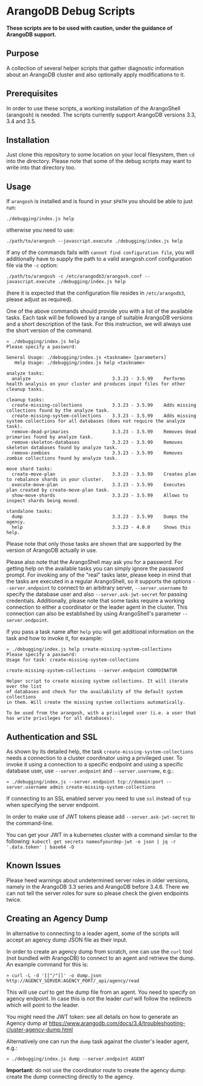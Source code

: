 # ArangoDB Debug Scripts

**These scripts are to be used with caution, under the guidance of ArangoDB support.**

## Purpose

A collection of several helper scripts that gather diagnostic information about an
ArangoDB cluster and also optionally apply modifications to it.

## Prerequisites

In order to use these scripts, a working installation of the ArangoShell (arangosh)
is needed. The scripts currently support ArangoDB versions 3.3, 3.4 and 3.5.

## Installation

Just clone this repository to some location on your local filesystem, then `cd`
into the directory. Please note that some of the debug scripts may want to write into
that directory too.

## Usage

If `arangosh` is installed and is found in your `$PATH` you should be able to just run:
```
./debugging/index.js help
```
otherwise you need to use:
```
./path/to/arangosh --javascript.execute ./debugging/index.js help
```

If any of the commands fails with `cannot find configuration file`, you will additionally
have to supply the path to a valid arangosh.conf configuration file via the `-c` option:

```
./path/to/arangosh -c /etc/arangodb3/arangosh.conf --javascript.execute ./debugging/index.js help
```
(here it is expected that the configuration file resides in `/etc/arangodb3`, please adjust
as required).

One of the above commands should provide you with a list of the available tasks. Each task
will be followed by a range of suitable ArangoDB versions and a short description of the
task. For this instruction, we will always use the short version of the command.

```
» ./debugging/index.js help
Please specify a password: 

General Usage: ./debugging/index.js <taskname> [parameters]
   Help Usage: ./debugging/index.js help <taskname>

analyze tasks:
  analyze                              3.3.23 - 3.5.99    Performs health analysis on your cluster and produces input files for other cleanup tasks.

cleanup tasks:
  create-missing-collections           3.3.23 - 3.5.99    Adds missing collections found by the analyze task.
  create-missing-system-collections    3.3.23 - 3.5.99    Adds missing system collections for all databases (does not require the analyze task).
  remove-dead-primaries                3.3.23 - 3.5.99    Removes dead primaries found by analyze task.
  remove-skeleton-databases            3.3.23 - 3.5.99    Removes skeleton databases found by analyze task.
  remove-zombies                       3.3.23 - 3.5.99    Removes zombie collections found by analyze task.

move shard tasks:
  create-move-plan                     3.3.23 - 3.5.99    Creates plan to rebalance shards in your cluster.
  execute-move-plan                    3.3.23 - 3.5.99    Executes plan created by create-move-plan task.
  show-move-shards                     3.3.23 - 3.5.99    Allows to inspect shards being moved.

standalone tasks:
  dump                                 3.3.23 - 3.5.99    Dumps the agency.
  help                                 3.3.23 - 4.0.0     Shows this help.
```

Please note that only those tasks are shown that are supported by the version of
ArangoDB actually in use.

Please also note that the ArangoShell may ask you for a password. For getting help 
on the available tasks you can simply ignore the password prompt. For invoking any of
the "real" tasks later, please keep in mind that the tasks are executed in a regular
ArangoShell, so it supports the options `--server.endpoint` to connect to an 
arbitrary server, `--server.username` to specify the database user and also
`--server.ask-jwt-secret` for passing credentials.
Additionally, please note that some tasks require a working connection to either
a coordinator or the leader agent in the cluster. This connection can also be 
established by using ArangoShell's parameter `--server.endpoint`.

If you pass a task name after `help` you will get additional information on the
task and how to invoke it, for example:

```
» ./debugging/index.js help create-missing-system-collections
Please specify a password: 
Usage for task: create-missing-system-collections

create-missing-system-collections --server.endpoint COORDINATOR

Helper script to create missing system collections. It will iterate over the list
of databases and check for the availability of the default system collections
in them. Will create the missing system collections automatically.

To be used from the arangosh, with a privileged user (i.e. a user that
has write privileges for all databases).
```

## Authentication and SSL

As shown by its detailed help, the task `create-missing-system-collections` needs a
connection to a cluster coordinator using a privileged user. To invoke it using a 
connection to a specific endpoint and using a specific database user, use `--server.endpoint` 
and `--server.username`, e.g.:
```
» ./debugging/index.js --server.endpoint tcp://domain:port --server.username admin create-missing-system-collections
```

If connecting to an SSL enabled server you need to use `ssl` instead of `tcp` when
specifying the server endpoint.

In order to make use of JWT tokens please add `--server.ask-jwt-secret` to the command-line.

You can get your JWT in a kubernetes cluster with a command similar to the following:
`kubectl get secrets nameofyourdep-jwt -o json | jq -r '.data.token' | base64 -D`

## Known Issues

Please heed warnings about undetermined server roles in older versions, namely in the
ArangoDB 3.3 series and ArangoDB before 3.4.6.
There we can not tell the server roles for sure so please check the
given endpoints twice.

## Creating an Agency Dump

In alternative to connecting to a leader agent, some of the scripts will accept an agency dump JSON
file as their input.

In order to create an agency dump from scratch, one can use the `curl` tool (not bundled
with ArangoDB) to connect to an agent and retrieve the dump.
An example command for this is:

```
» curl -L -d '[["/"]]' -o dump.json http://AGENCY_SERVER:AGENCY_PORT/_api/agency/read
```

This will use *curl* to get the dump file from an agent. You need to specify on
agency endpoint. In case this is not the leader *curl* will follow the redirects
which will point to the leader.

You might need the JWT token: see all details on how to generate an Agency dump at 
https://www.arangodb.com/docs/3.4/troubleshooting-cluster-agency-dump.html

Alternatively one can run the `dump` task against the cluster's leader agent, e.g.:
```
» ./debugging/index.js dump --server.endpoint AGENT
```

**Important:** do not use the coordinator route to create the agency dump: create the dump
connecting directly to the agency.
